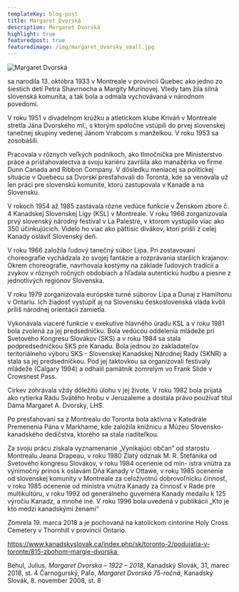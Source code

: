 ```yaml
---
templateKey: blog-post
title: Margaret Dvorská
description: Margaret Dvorská
highlight: true
featuredpost: true
featuredimage: /img/margaret_dvorsky_small.jpg
---
```

![Margaret Dvorská](/img/margaret_dvorsky_big.jpg "Margaret Dvorská")

 sa narodila 13. októbra 1933 v Montreale v provincii Quebec ako jedno zo šiestich detí Petra Shavrnocha a Margity Murínovej. Vtedy tam žila silná slovenská komunita, a tak bola a odmala vychovávaná v národnom povedomí. 

V roku 1951 v divadelnom krúžku a atletickom klube Kriváň v Montreale stretla Jána Dvorského ml., s ktorým spoločne vstúpili do prvej slovenskej tanečnej skupiny vedenej Jánom Vrabcom s manželkou. V roku 1953 sa zosobášili. 

Pracovala v rôznych veľkých podnikoch, ako tlmočníčka pre Ministerstvo práce a prisťahovalectva a svoju kariéru zavŕšila ako manažérka vo firme Dunn Canada and Ribbon Company. V dôsledku meniacej sa politickej situácie v Quebecu sa Dvorskí presťahovali do Toronta, kde sa venovala už len práci pre slovenskú komunite, ktorú zastupovala v Kanade a na Slovensku. 

V rokoch 1954 až 1985 zastávala rôzne vedúce funkcie v Ženskom zbore č. 4 Kanadskej Slovenskej Ligy (KSL) v Montreale. V roku 1966 zorganizovala prvý slovenský národný festival v La Palestre, v ktorom vystúpilo viac ako 350 účinkujúcich. Videlo ho viac ako päťtisíc divákov, ktorí prišli z celej Kanady osláviť Slovenský deň. 

V roku 1966 založila ľudový tanečný súbor Lipa. Pri zostavovaní choreografie vychádzala zo svojej fantázie a rozprávania starších krajanov. Okrem choreografie, navrhovala kostýmy na základe ľudových tradícií a zvykov v rôznych ročných obdobiach a hľadala autentickú hudbu a piesne z jednotlivých regiónov Slovenska. 

V roku 1979 zorganizovala európske turné súborov Lipa a Dunaj z Hamiltonu v Ontariu. Ich žiadosť vystúpiť aj na Slovensku československá vláda kvôli príliš národnej orientácii zamietla. 

Vykonávala viaceré funkcie v exekutíve hlavného úradu KSL a v roku 1981 bola zvolená za jej predsedníčku. Bola vedúcou oddelenia mládeže pri Svetového Kongresu Slovákov (SKS) a v roku 1984 sa stala podpredsedníčkou SKS pre Kanadu. Bola jednou zo zakladateľov teritoriálneho výboru SKS - Slovenskej Kanadskej Národnej Rady (SKNR) a stala sa jej predsedníčkou. Pod jej taktovkou sa organizovali festivaly mládeže (Calgary 1994) a odhalil pamätník zomrelým vo Frank Slide v Crowsnest Pass. 

Cirkev zohrávala vždy dôležitú úlohu v jej živote. V roku 1982 bola prijatá ako rytierka Rádu Svätého hrobu v Jeruzaleme a dostala právo používať titul Dáma Margaret A. Dvorsky, LHS. 

Po presťahovaní sa z Montrealu do Toronta bola aktívna v Katedrále Premenenia Pána v Markhame, kde založila knižnicu a Múzeu Slovensko-kanadského dedičstva, ktorého sa stala riaditeľkou. 

Za svoju prácu získala vyznamenanie „Vynikajúci občan” od starostu Montrealu Jeana Drapeau, v roku 1980 Zlatý odznak M. R. Štefánika od Svetového kongresu Slovákov, v roku 1984 ocenenie od min- istra vnútra za výnimočný prínos k oslavám Dňa Kanady v Ottawe, v roku 1985 ocenenie od slovenskej komunity v Montreale za celoživotnú dobrovoľnícku činnosť, v roku 1985 ocenenie od ministra vnútra Kanady za činnosť v Rade pre multikultúru, v roku 1992 od generálneho guvernéra Kanady medailu k 125 výročiu Kanadz, a mnohé iné. V roku 1996 bola uvedená v publikácii „Kto je kto medzi kanadskými ženami“ 

Zomrela 19. marca 2018 a je pochovaná na katolíckom cintoríne Holy Cross Cemetery v Thornhill v provincii Ontario. 

https://www.kanadskyslovak.ca/index.php/sk/toronto-2/podujatia-v-toronte/815-zbohom-margie-dvorska 

Behul, Julius, *Margaret Dvorska – 1922 – 2018*, Kanadský Slovák, 31, marec 2018, st. 4 Čarnogurský, Paľo, *Margaret Dvorská 75-ročná*, Kanadský Slovák, 8. november 2008, st. 8